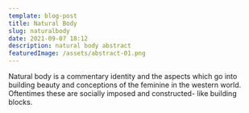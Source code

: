 ```yaml
---
template: blog-post
title: Natural Body
slug: naturalbody
date: 2021-09-07 18:12
description: natural body abstract
featuredImage: /assets/abstract-01.png
---
```

Natural body is a commentary identity and the aspects which go into building beauty and conceptions of the feminine in the western world. Oftentimes these are socially imposed and constructed- like building blocks.
